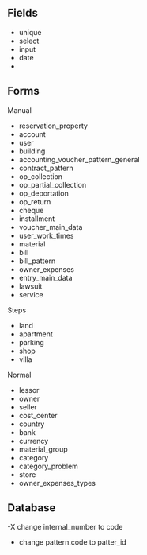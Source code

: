 ## Fields
- unique
- select
- input
- date
- 


## Forms

Manual
- reservation_property
- account
- user
- building
- accounting_voucher_pattern_general
- contract_pattern
- op_collection
- op_partial_collection
- op_deportation
- op_return
- cheque
- installment
- voucher_main_data
- user_work_times
- material
- bill
- bill_pattern
- owner_expenses
- entry_main_data
- lawsuit
- service



Steps 
- land
- apartment
- parking
- shop
- villa


Normal 
- lessor
- owner
- seller
- cost_center
- country
- bank
- currency
- material_group
- category
- category_problem
- store
- owner_expenses_types









## Database
-X change internal_number to code
- change pattern.code to patter_id
